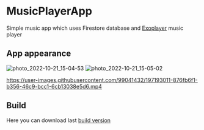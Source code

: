 # MusicPlayerApp

Simple music app which uses Firestore database and [Exoplayer](https://github.com/google/ExoPlayer) music player

## App appearance

![photo_2022-10-21_15-04-53](https://user-images.githubusercontent.com/99041432/197192185-af4f565f-eb63-4f5d-bcb5-889efac522fd.jpg)
![photo_2022-10-21_15-05-02](https://user-images.githubusercontent.com/99041432/197192931-a6c3be1d-d830-49c4-b943-8530a98e88a9.jpg)

https://user-images.githubusercontent.com/99041432/197193011-876fb6f1-b356-46c9-bcc1-6cb13038e5d6.mp4

## Build
Here you can download last [build version](https://drive.google.com/file/d/18heWTVhvLt_tPNvIn9_MqAEYbCm3Le8w/view?usp=sharing)
